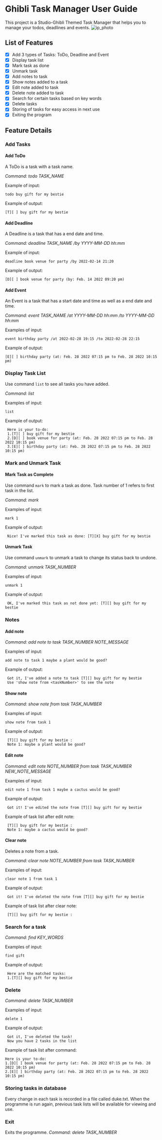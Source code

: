 # Ghibli Task Manager User Guide

This project is a Studio-Ghibli Themed Task Manager that helps you to manage your todos, deadlines and events.
![ip_photo](https://user-images.githubusercontent.com/83572953/153879638-4a6054ae-2034-48ed-82a0-a9fc6b565783.jpg)

## List of Features

- [x] Add 3 types of Tasks: ToDo, Deadline and Event
- [x] Display task list
- [x] Mark task as done
- [x] Unmark task
- [x] Add notes to task
- [x] Show notes added to a task
- [x] Edit note added to task
- [x] Delete note added to task
- [x] Search for certain tasks based on key words 
- [x] Delete tasks 
- [x] Storing of tasks for easy access in next use
- [x] Exiting the program

## Feature Details 

### Add Tasks

#### Add ToDo
A ToDo is a task with a task name.

*Command: todo TASK_NAME*
   
Example of input:
   ```
   todo buy gift for my bestie 
   ```
Example of output:
   ```
   [T][ ] buy gift for my bestie
   ```

#### Add Deadline
A Deadline is a task that has a end date and time. 

*Command: deadline TASK_NAME /by YYYY-MM-DD hh:mm*
   
Example of input:
   ```
   deadline book venue for party /by 2022-02-14 21:20
   ```
Example of output:
   ```
   [D][ ] book venue for party (by: Feb. 14 2022 09:20 pm)
   ```

#### Add Event
An Event is a task that has a start date and time as well as a end date and time. 

*Command: event TASK_NAME /at YYYY-MM-DD hh:mm /to YYYY-MM-DD hh:mm*
   
Examples of input:
   ```
   event birthday party /at 2022-02-28 19:15 /to 2022-02-28 22:15
   ```
Example of output:
  ```
  [E][ ] birthday party (at: Feb. 28 2022 07:15 pm to Feb. 28 2022 10:15 pm)
  ```
   
### Display Task List

Use command ```list``` to see all tasks you have added.

*Command: list*
   
Examples of input:
   ```
   list
   ```
Example of output:
  ```
   Here is your to-do:
   1.[T][ ] buy gift for my bestie
   2.[D][ ] book venue for party (at: Feb. 28 2022 07:15 pm to Feb. 28 2022 10:15 pm)
   3.[E][ ] birthday party (at: Feb. 28 2022 07:15 pm to Feb. 28 2022 10:15 pm)
  ```
### Mark and Unmark Task 

#### Mark Task as Complete

Use command ```mark``` to mark a task as done. Task number of 1 refers to first task in the list.

*Command: mark <task number>*
   
Examples of input:
   ```
   mark 1
   ```
Example of output:
  ```
   Nice! I've marked this task as done: [T][X] buy gift for my bestie
  ```
#### Unmark Task 

Use command ```unmark``` to unmark a task to change its status back to undone.

*Command: unmark TASK_NUMBER*
   
Examples of input:
   ```
   unmark 1
   ```
Example of output:
  ```
   OK, I've marked this task as not done yet: [T][] buy gift for my bestie
  ```

### Notes 

#### Add note

*Command: add note to task TASK_NUMBER NOTE_MESSAGE*
   
Examples of input:
   ```
   add note to task 1 maybe a plant would be good?
   ```
Example of output:
  ```
   Got it, I've added a note to task [T][] buy gift for my bestie
   Use 'show note from <taskNumber>' to see the note
  ```
#### Show note

*Command: show note from task TASK_NUMBER*
   
Examples of input:
   ```
   show note from task 1
   ```
Example of output:
  ```
   [T][] buy gift for my bestie :
   Note 1: maybe a plant would be good?
  ```
#### Edit note

*Command: edit note NOTE_NUMBER from task TASK_NUMBER NEW_NOTE_MESSAGE*
   
Examples of input:
   ```
   edit note 1 from task 1 maybe a cactus would be good?
   ```
Example of output:
  ```
   Got it! I've edited the note from [T][] buy gift for my bestie
  ```
   
Example of task list after edit note:
  ```
   [T][] buy gift for my bestie :
   Note 1: maybe a cactus would be good?
  ```
 #### Clear note

Deletes a note from a task.
   
*Command: clear note NOTE_NUMBER from task TASK_NUMBER*
   
Examples of input:
   ```
   clear note 1 from task 1
   ```
Example of output:
  ```
   Got it! I've deleted the note from [T][] buy gift for my bestie
  ```
Example of task list after clear note:
  ```
   [T][] buy gift for my bestie :
  ```
### Search for a task 
   
*Command: find KEY_WORDS*
   
Examples of input:
   ```
   find gift
   ```
Example of output:
  ```
   Here are the matched tasks:
   1.[T][] buy gift for my bestie
  ```
### Delete 
   
*Command: delete TASK_NUMBER*
   
Examples of input:
   ```
   delete 1
   ```
Example of output:
  ```
   Got it, I've deleted the task!
   Now you have 2 tasks in the list
  ```
Example of task list after command:
  ```
  Here is your to-do:
  1.[D][ ] book venue for party (at: Feb. 28 2022 07:15 pm to Feb. 28 2022 10:15 pm)
  2.[E][ ] birthday party (at: Feb. 28 2022 07:15 pm to Feb. 28 2022 10:15 pm)
  ```
### Storing tasks in database
Every change in each task is recorded in a file called duke.txt. When the programme is run again, previous task lists will be available for viewing and use.

### Exit
Exits the programme.
*Command: delete TASK_NUMBER*
   

